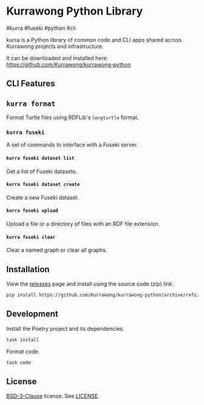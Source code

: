 # Kurrawong Python Library

#kurra #fuseki #python #cli

kurra is a Python library of common code and CLI apps shared across Kurrawong projects and infrastructure. 

It can be downloaded and installed here:
	https://github.com/Kurrawong/kurrawong-python

## CLI Features

## `kurra format`

Format Turtle files using RDFLib's `longturtle` format.

### `kurra fuseki`

A set of commands to interface with a Fuseki server.

#### `kurra fuseki dataset list`

Get a list of Fuseki datasets.

#### `kurra fuseki dataset create`

Create a new Fuseki dataset.

#### `kurra fuseki upload`

Upload a file or a directory of files with an RDF file extension.

#### `kurra fuseki clear`

Clear a named graph or clear all graphs.

## Installation

View the [releases](https://github.com/Kurrawong/kurrawong-python/releases) page and install using the source code (zip) link.

```bash
pip install https://github.com/Kurrawong/kurrawong-python/archive/refs/tags/0.1.0.zip
```

## Development

Install the Poetry project and its dependencies.

```bash
task install
```

Format code.

```bash
task code
```

## License

[BSD-3-Clause](https://opensource.org/license/bsd-3-clause/) license. See [LICENSE](LICENSE.md).